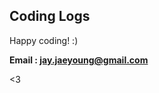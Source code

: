 ## Coding Logs

Happy coding! :)

**Email : [jay.jaeyoung@gmail.com](mailto:jay.jaeyoung@gmail.com)**

<3

